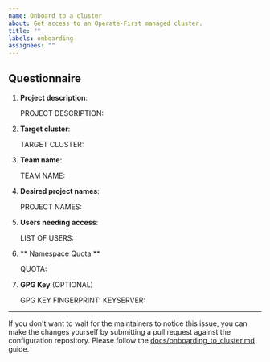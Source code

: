 ```yaml
---
name: Onboard to a cluster
about: Get access to an Operate-First managed cluster.
title: ""
labels: onboarding
assignees: ""
---
```


## Questionnaire

1. **Project description**:

   <!--
   Please provide a brief description of your project and any
   particular resource requirements of which you're aware.
   -->

   PROJECT DESCRIPTION:

2. **Target cluster**:

    <!--
    Please select a cluster from the list at
    https://github.com/operate-first/apps/tree/master/cluster-scope/overlays/moc#available-clusters
    -->

    TARGET CLUSTER:

3. **Team name**:

    <!--
    Your team name should be a short identifier consisting of lower
    case letters, numbers, and dashes (technically, anything thing
    satisfies [RFC 1123][1]). For example, `widget-research` is a
    valid team name, but `Widget Research` is not, because it contains
    whitespace.

    We will use this name to create an OpenShift `group` for you and
    your team members.

    You need to pick a "team name" whether or not you are requesting
    access for a group of people or an individual. We recommend that
    you do not use your individual name as a team name.

    [1]: https://kubernetes.io/docs/concepts/overview/working-with-objects/names/#dns-label-names
    -->

    TEAM NAME:

4. **Desired project names**:

    <!--
    Resources in OpenShift are contained in "namespaces" (also called
    "projects"). Unless you request otherwise, we will create a single
    project for you with the same name as your selected team name.

    If you need additional namespaces, or want a project name that
    differs from your team name, please indicate that here. Project
    names have the same requirements as team names.
    -->

    PROJECT NAMES:

5. **Users needing access**:

    <!--
    Please list all users that will require access to the selected cluster.

    Your OpenShift username is the email address associated with the
    Google account you use to log in to the cluster. If you do not
    wish to list email addresses in this issue (which is public), you
    may reach out directly to an operate-first team member to provide
    that information.
    -->

    LIST OF USERS:

6. ** Namespace Quota **

    <!--
    Please pick the resource tier you need for your project from
    this list: https://github.com/operate-first/support/blob/main/docs/quotas.md

    If none of the tiers are applicable, please write "CUSTOM" and
    specify your requirements (CPU/Memory/Storage).

    Please don't be afraid to choose a smaller tier first. If you
    require a higher quota, we can easily upgrade your tier. Quotas
    are here to prevent over-reservation (resource requests) not
    actual usage.

    -->

    QUOTA:

7. **GPG Key** (OPTIONAL)

    <!--
    We store all cluster configuration information in a public git
    repository. Some information, such as email addresses, can be
    considered sensitive.  To keep this information secure, we store
    this information in GPG encrypted files.

    The information about the team members in your `group` will be
    stored in such a file in our configuration repository.  If you or
    your team would like to be able to decrypt your team's encrypted
    OpenShift `group` file then you can provide a GPG key that we will
    include as part of the encryption procedure.

    If you have a GPG key, please provide us with the key fingerprint
    and the name of a keyserver on which it is published.  For
    example:

      GPG KEY FINGERPRINT: 0508677DD04952D06A943D5B4DC4116D360E3276
      KEYSERVER: keys.gnupg.net
    -->

    GPG KEY FINGERPRINT:
    KEYSERVER:

---

If you don't want to wait for the maintainers to notice this issue, you can make the changes yourself by submitting a pull request against the configuration repository. Please follow the [docs/onboarding_to_cluster.md][2] guide.

[2]:https://github.com/operate-first/support/blob/main/docs/onboarding_to_cluster.md
